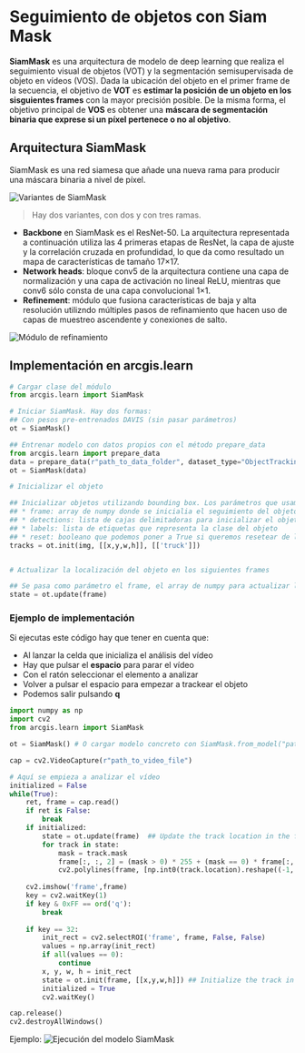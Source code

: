 # Seguimiento de objetos con Siam Mask

**SiamMask** es una arquitectura de modelo de deep learning que realiza el seguimiento visual de objetos (VOT) y la segmentación semisupervisada de objeto en vídeos (VOS). Dada la ubicación del objeto en el primer frame de la secuencia, el objetivo de **VOT** es **estimar la posición de un objeto en los sisguientes frames** con la mayor precisión posible. De la misma forma, el objetivo principal de **VOS** es obtener una **máscara de segmentación binaria que exprese si un píxel pertenece o no al objetivo**. 

## Arquitectura SiamMask
SiamMask es una red siamesa que añade una nueva rama para producir una máscara binaria a nivel de píxel. 

![Variantes de SiamMask](https://developers.arcgis.com/python/guide/base64-images/track_objects_using_siammask-g09560345-3b30-dff7-6b62-469243251ca0.png)
> Hay dos variantes, con dos y con tres ramas.

* **Backbone** en SiamMask es el ResNet-50. La arquitectura representada a continuación utiliza las 4 primeras etapas de ResNet, la capa de ajuste y la correlación cruzada en profundidad, lo que da como resultado un mapa de características de tamaño 17×17.
* **Network heads**: bloque conv5 de la arquitectura contiene una capa de normalización y una capa de activación no lineal ReLU, mientras que conv6 sólo consta de una capa convolucional 1×1.
* **Refinement**: módulo que fusiona características de baja y alta resolución utilizndo múltiples pasos de refinamiento que hacen uso de capas de muestreo ascendente y conexiones de salto.

![Módulo de refinamiento](https://developers.arcgis.com/python/guide/base64-images/track_objects_using_siammask-ga1cd4fd5-07eb-0a93-142e-64b4cedf7c8b.png)

## Implementación en arcgis.learn

```python
# Cargar clase del módulo
from arcgis.learn import SiamMask

# Iniciar SiamMask. Hay dos formas:
## Con pesos pre-entrenados DAVIS (sin pasar parámetros)
ot = SiamMask()

## Entrenar modelo con datos propios con el método prepare_data
from arcgis.learn import prepare_data
data = prepare_data(r"path_to_data_folder", dataset_type="ObjectTracking", batch_size=64)
ot = SiamMask(data)

# Inicializar el objeto

## Inicializar objetos utilizando bounding box. Los parámetros que usamos son:
## * frame: array de numpy donde se inicialia el seguimiento del objeto
## * detections: lista de cajas delimitadoras para inicializar el objeto como [[x,y,w,h]] = x-coordinate, y-coordinate, width of bbox, height of bbox
## * labels: lista de etiquetas que representa la clase del objeto
## * reset: booleano que podemos poner a True si queremos resetear de los valores del seguimiento anterior
tracks = ot.init(img, [[x,y,w,h]], [['truck']])


# Actualizar la localización del objeto en los siguientes frames

## Se pasa como parámetro el frame, el array de numpy para actualizar la posición del objeto
state = ot.update(frame)
```

### Ejemplo de implementación
Si ejecutas este código hay que tener en cuenta que:
- Al lanzar la celda que inicializa el análisis del vídeo
- Hay que pulsar el **espacio** para parar el vídeo
- Con el ratón seleccionar el elemento a analizar
- Volver a pulsar el espacio para empezar a trackear el objeto
- Podemos salir pulsando **q**

```python
import numpy as np
import cv2
from arcgis.learn import SiamMask

ot = SiamMask() # O cargar modelo concreto con SiamMask.from_model("path_to_save_model")

cap = cv2.VideoCapture(r"path_to_video_file")

# Aquí se empieza a analizar el vídeo
initialized = False
while(True):
    ret, frame = cap.read()
    if ret is False:
        break
    if initialized:
        state = ot.update(frame)  ## Update the track location in the frame
        for track in state:
            mask = track.mask
            frame[:, :, 2] = (mask > 0) * 255 + (mask == 0) * frame[:, :, 2]
            cv2.polylines(frame, [np.int0(track.location).reshape((-1, 1, 2))], True, (w, 255, h), 1)
            
    cv2.imshow('frame',frame)
    key = cv2.waitKey(1)
    if key & 0xFF == ord('q'):
        break
    
    if key == 32:
        init_rect = cv2.selectROI('frame', frame, False, False)
        values = np.array(init_rect)
        if all(values == 0):
            continue
        x, y, w, h = init_rect
        state = ot.init(frame, [[x,y,w,h]]) ## Initialize the track in the frame
        initialized = True
        cv2.waitKey()

cap.release()
cv2.destroyAllWindows()
```

Ejemplo:
![Ejecución del modelo SiamMask](./assets/SiamMaskpro.gif)